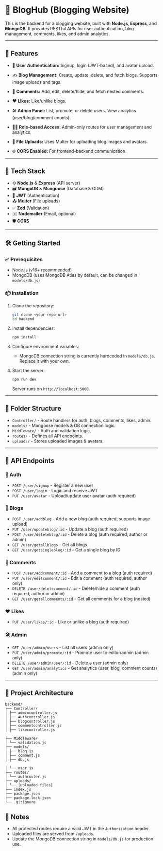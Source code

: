 

# 📝 BlogHub (Blogging Website)

This is the backend for a blogging website, built with **Node.js**, **Express**, and **MongoDB**. It provides RESTful APIs for user authentication, blog management, comments, likes, and admin analytics.

---

## 🚀 Features

- 🔐 **User Authentication:** Signup, login (JWT-based), and avatar upload.
- ✍️ **Blog Management:** Create, update, delete, and fetch blogs. Supports image uploads and tags.
- 💬 **Comments:** Add, edit, delete/hide, and fetch nested comments.
- ❤️ **Likes:** Like/unlike blogs.

- 🛠️ **Admin Panel:** List, promote, or delete users. View analytics (user/blog/comment counts).
- 🧑‍⚖️ **Role-based Access:** Admin-only routes for user management and analytics.
- 📁 **File Uploads:** Uses Multer for uploading blog images and avatars.
- 🌐 **CORS Enabled:** For frontend-backend communication.

---

## 🧰 Tech Stack

- ⚙️ **Node.js** & **Express** (API server)
- 🗃️ **MongoDB** & **Mongoose** (Database & ODM)
- 🔑 **JWT** (Authentication)
- 📤 **Multer** (File uploads)
- ✅ **Zod** (Validation)
- ✉️ **Nodemailer** (Email, optional)
- 🛡️ **CORS**

---

## 🛠️ Getting Started

### ✅ Prerequisites

- Node.js (v16+ recommended)
- MongoDB (uses MongoDB Atlas by default, can be changed in `models/db.js`)

### 📦 Installation

1. Clone the repository:
   ```bash
   git clone <your-repo-url>
   cd backend


2. Install dependencies:

   ```bash
   npm install
   ```

3. Configure environment variables:

   * MongoDB connection string is currently hardcoded in `models/db.js`. Replace it with your own.

4. Start the server:

   ```bash
   npm run dev
   ```

   Server runs on `http://localhost:5000`.

---

## 📁 Folder Structure

* `Controller/` - Route handlers for auth, blogs, comments, likes, admin.
* `models/` - Mongoose models & DB connection logic.
* `Middleware/` - Auth and validation logic.
* `routes/` - Defines all API endpoints.
* `uploads/` - Stores uploaded images & avatars.

---

## 📡 API Endpoints

### 🔐 Auth

* `POST /user/signup` - Register a new user
* `POST /user/login` - Login and receive JWT
* `PUT /user/avatar` - Upload/update user avatar (auth required)

### 📝 Blogs

* `POST /user/addblog` - Add a new blog (auth required, supports image upload)
* `PUT /user/updateblog/:id` - Update a blog (auth required)
* `POST /user/deleteblog/:id` - Delete a blog (auth required, author or admin)
* `GET /user/getallblogs` - Get all blogs
* `GET /user/getsingleblog/:id` - Get a single blog by ID

### 💬 Comments

* `POST /user/addcomment/:id` - Add a comment to a blog (auth required)
* `PUT /user/editcomment/:id` - Edit a comment (auth required, author only)
* `DELETE /user/deletecomment/:id` - Delete/hide a comment (auth required, author or admin)
* `GET /user/getallcomments/:id` - Get all comments for a blog (nested)

### ❤️ Likes

* `PUT /user/likes/:id` - Like or unlike a blog (auth required)

### 🛠️ Admin

* `GET /user/admin/users` - List all users (admin only)
* `PUT /user/admin/promote/:id` - Promote user to editor/admin (admin only)
* `DELETE /user/admin/user/:id` - Delete a user (admin only)
* `GET /user/admin/analytics` - Get analytics (user, blog, comment counts) (admin only)



---


## 📂 Project Architecture
```
backend/
├── Controller/
│ ├── admincontroller.js
│ ├── Authcontroller.js
│ ├── blogcontroller.js
│ ├── commentcontroller.js
│ ├── likecontroller.js

├── Middleware/
│ └── validation.js
├── models/
│ ├── blog.js
│ ├── comment.js
│ ├── db.js

│ └── user.js
├── routes/
│ └── authrouter.js
├── uploads/
│ └── [uploaded files]
├── index.js
├── package.json
├── package-lock.json
└── .gitignore
```

## 📝 Notes

* All protected routes require a valid JWT in the `Authorization` header.
* Uploaded files are served from `/uploads`.
* Update the MongoDB connection string in `models/db.js` for production use.
